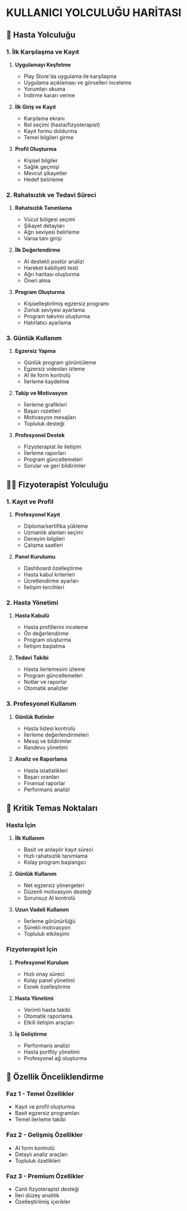 # KULLANICI YOLCULUĞU HARİTASI

## 🏥 Hasta Yolculuğu

### 1. İlk Karşılaşma ve Kayıt
1. **Uygulamayı Keşfetme**
   - Play Store'da uygulama ile karşılaşma
   - Uygulama açıklaması ve görselleri inceleme
   - Yorumları okuma
   - İndirme kararı verme

2. **İlk Giriş ve Kayıt**
   - Karşılama ekranı
   - Rol seçimi (hasta/fizyoterapist)
   - Kayıt formu doldurma
   - Temel bilgileri girme

3. **Profil Oluşturma**
   - Kişisel bilgiler
   - Sağlık geçmişi
   - Mevcut şikayetler
   - Hedef belirleme

### 2. Rahatsızlık ve Tedavi Süreci
1. **Rahatsızlık Tanımlama**
   - Vücut bölgesi seçimi
   - Şikayet detayları
   - Ağrı seviyesi belirleme
   - Varsa tanı girişi

2. **İlk Değerlendirme**
   - AI destekli postür analizi
   - Hareket kabiliyeti testi
   - Ağrı haritası oluşturma
   - Öneri alma

3. **Program Oluşturma**
   - Kişiselleştirilmiş egzersiz programı
   - Zorluk seviyesi ayarlama
   - Program takvimi oluşturma
   - Hatırlatıcı ayarlama

### 3. Günlük Kullanım
1. **Egzersiz Yapma**
   - Günlük program görüntüleme
   - Egzersiz videoları izleme
   - AI ile form kontrolü
   - İlerleme kaydetme

2. **Takip ve Motivasyon**
   - İlerleme grafikleri
   - Başarı rozetleri
   - Motivasyon mesajları
   - Topluluk desteği

3. **Profesyonel Destek**
   - Fizyoterapist ile iletişim
   - İlerleme raporları
   - Program güncellemeleri
   - Sorular ve geri bildirimler

## 👨‍⚕️ Fizyoterapist Yolculuğu

### 1. Kayıt ve Profil
1. **Profesyonel Kayıt**
   - Diploma/sertifika yükleme
   - Uzmanlık alanları seçimi
   - Deneyim bilgileri
   - Çalışma saatleri

2. **Panel Kurulumu**
   - Dashboard özelleştirme
   - Hasta kabul kriterleri
   - Ücretlendirme ayarları
   - İletişim tercihleri

### 2. Hasta Yönetimi
1. **Hasta Kabulü**
   - Hasta profillerini inceleme
   - Ön değerlendirme
   - Program oluşturma
   - İletişim başlatma

2. **Tedavi Takibi**
   - Hasta ilerlemesini izleme
   - Program güncellemeleri
   - Notlar ve raporlar
   - Otomatik analizler

### 3. Profesyonel Kullanım
1. **Günlük Rutinler**
   - Hasta listesi kontrolü
   - İlerleme değerlendirmeleri
   - Mesaj ve bildirimler
   - Randevu yönetimi

2. **Analiz ve Raporlama**
   - Hasta istatistikleri
   - Başarı oranları
   - Finansal raporlar
   - Performans analizi

## 🎯 Kritik Temas Noktaları

### Hasta İçin
1. **İlk Kullanım**
   - Basit ve anlaşılır kayıt süreci
   - Hızlı rahatsızlık tanımlama
   - Kolay program başlangıcı

2. **Günlük Kullanım**
   - Net egzersiz yönergeleri
   - Düzenli motivasyon desteği
   - Sorunsuz AI kontrolü

3. **Uzun Vadeli Kullanım**
   - İlerleme görünürlüğü
   - Sürekli motivasyon
   - Topluluk etkileşimi

### Fizyoterapist İçin
1. **Profesyonel Kurulum**
   - Hızlı onay süreci
   - Kolay panel yönetimi
   - Esnek özelleştirme

2. **Hasta Yönetimi**
   - Verimli hasta takibi
   - Otomatik raporlama
   - Etkili iletişim araçları

3. **İş Geliştirme**
   - Performans analizi
   - Hasta portföy yönetimi
   - Profesyonel ağ oluşturma

## 📱 Özellik Önceliklendirme

### Faz 1 - Temel Özellikler
- Kayıt ve profil oluşturma
- Basit egzersiz programları
- Temel ilerleme takibi

### Faz 2 - Gelişmiş Özellikler
- AI form kontrolü
- Detaylı analiz araçları
- Topluluk özellikleri

### Faz 3 - Premium Özellikler
- Canlı fizyoterapist desteği
- İleri düzey analitik
- Özelleştirilmiş içerikler 